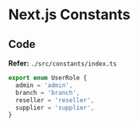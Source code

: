 # Next.js Constants

## Code

**Refer:** `./src/constants/index.ts`

```ts
export enum UserRole {
  admin = 'admin',
  branch = 'branch',
  reseller = 'reseller',
  supplier = 'supplier',
}
```
